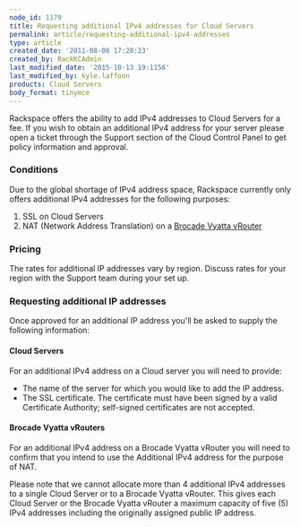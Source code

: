 ```yaml
---
node_id: 1179
title: Requesting additional IPv4 addresses for Cloud Servers
permalink: article/requesting-additional-ipv4-addresses
type: article
created_date: '2011-08-08 17:28:23'
created_by: RackKCAdmin
last_modified_date: '2015-10-13 19:1158'
last_modified_by: kyle.laffoon
products: Cloud Servers
body_format: tinymce
---
```


Rackspace offers the ability to add IPv4 addresses to Cloud Servers for
a fee. If you wish to obtain an additional IPv4 address for your server
please open a ticket through the Support section of the Cloud Control
Panel to get policy information and approval.

### Conditions

Due to the global shortage of IPv4 address space, Rackspace currently
only offers additional IPv4 addresses for the following purposes:

1.  SSL on Cloud Servers
2.  NAT (Network Address Translation) on a [Brocade Vyatta
    vRouter](http://www.rackspace.com/cloud/servers/vrouter/)

### Pricing

The rates for additional IP addresses vary by region. Discuss rates for
your region with the Support team during your set up.

### Requesting additional IP addresses

Once approved for an additional IP address you'll be asked to supply the
following information:

#### Cloud Servers

For an additional IPv4 address on a Cloud server you will need to
provide:

-   The name of the server for which you would like to add the IP
    address.
-   The SSL certificate. The certificate must have been signed by a
    valid Certificate Authority; self-signed certificates are not
    accepted.

#### Brocade Vyatta vRouters

For an additional IPv4 address on a Brocade Vyatta vRouter you will need
to confirm that you intend to use the Additional IPv4 address for the
purpose of NAT.

Please note that we cannot allocate more than 4 additional IPv4
addresses to a single Cloud Server or to a Brocade Vyatta vRouter. This
gives each Cloud Server or the Brocade Vyatta vRouter a maximum capacity
of five (5) IPv4 addresses including the originally assigned public IP
address.

